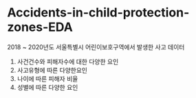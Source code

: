 # Accidents-in-child-protection-zones-EDA

2018 ~ 2020년도 서울특별시 어린이보호구역에서 발생한 사고 데이터

1. 사건건수와 피해자수에 대한 다양한 요인
2. 사고유형에 따른 다양한요인
3. 나이에 따른 피해자 비율
4. 성별에 따른 다양한 요인

